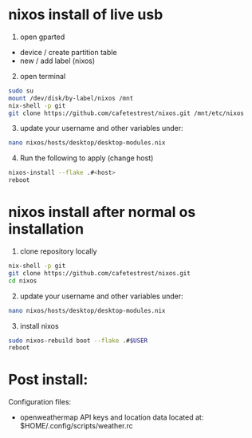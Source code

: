 # nixos install of live usb
1. open gparted
  * device / create partition table
  * new / add label (nixos)

2. open terminal
```bash
sudo su
mount /dev/disk/by-label/nixos /mnt
nix-shell -p git
git clone https://github.com/cafetestrest/nixos.git /mnt/etc/nixos
```
3. update your username and other variables under:
```bash
nano nixos/hosts/desktop/desktop-modules.nix
```

4. Run the following to apply (change host)

```bash
nixos-install --flake .#<host>
reboot
```

# nixos install after normal os installation
1. clone repository locally
```bash
nix-shell -p git
git clone https://github.com/cafetestrest/nixos.git
cd nixos
```

2. update your username and other variables under:
```bash
nano nixos/hosts/desktop/desktop-modules.nix
```

3. install nixos
```bash
sudo nixos-rebuild boot --flake .#$USER
reboot
```

# Post install:

Configuration files:

- openweathermap API keys and location data located at: $HOME/.config/scripts/weather.rc
